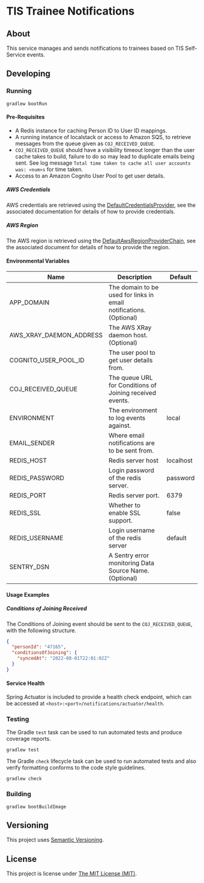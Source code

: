 # TIS Trainee Notifications

## About
This service manages and sends notifications to trainees based on TIS
Self-Service events.

## Developing

### Running

```shell
gradlew bootRun
```

#### Pre-Requisites

 - A Redis instance for caching Person ID to User ID mappings.
 - A running instance of localstack or access to Amazon SQS, to retrieve
   messages from the queue given as `COJ_RECEIVED_QUEUE`.
 - `COJ_RECEIVED_QUEUE` should have a visibility timeout longer than the user
   cache takes to build, failure to do so may lead to duplicate emails being
   sent. See log message `Total time taken to cache all user accounts was:
   <num>s` for time taken.
 - Access to an Amazon Cognito User Pool to get user details.

##### AWS Credentials

AWS credentials are retrieved using the [DefaultCredentialsProvider], see the
associated documentation for details of how to provide credentials.

##### AWS Region

The AWS region is retrieved using the [DefaultAwsRegionProviderChain], see the
associated document for details of how to provide the region.

#### Environmental Variables

| Name                    | Description                                                        | Default   |
|-------------------------|--------------------------------------------------------------------|-----------|
| APP_DOMAIN              | The domain to be used for links in email notifications. (Optional) |           |
| AWS_XRAY_DAEMON_ADDRESS | The AWS XRay daemon host. (Optional)                               |           |
| COGNITO_USER_POOL_ID    | The user pool to get user details from.                            |           |
| COJ_RECEIVED_QUEUE      | The queue URL for Conditions of Joining received events.           |           |
| ENVIRONMENT             | The environment to log events against.                             | local     |
| EMAIL_SENDER            | Where email notifications are to be sent from.                     |           |
| REDIS_HOST              | Redis server host                                                  | localhost |
| REDIS_PASSWORD          | Login password of the redis server.                                | password  |
| REDIS_PORT              | Redis server port.                                                 | 6379      |
| REDIS_SSL               | Whether to enable SSL support.                                     | false     |
| REDIS_USERNAME          | Login username of the redis server                                 | default   |
| SENTRY_DSN              | A Sentry error monitoring Data Source Name. (Optional)             |           |

#### Usage Examples

##### Conditions of Joining Received

The Conditions of Joining event should be sent to the `COJ_RECEIVED_QUEUE`, with
the following structure.

```json
{
  "personId": "47165",
  "conditionsOfJoining": {
    "syncedAt": "2022-08-01T22:01:02Z"
  }
}
```

#### Service Health

Spring Actuator is included to provide a health check endpoint, which  can be
accessed at `<host>:<port>/notifications/actuator/health`.

### Testing

The Gradle `test` task can be used to run automated tests and produce coverage
reports.
```shell
gradlew test
```

The Gradle `check` lifecycle task can be used to run automated tests and also
verify formatting conforms to the code style guidelines.
```shell
gradlew check
```

### Building

```shell
gradlew bootBuildImage
```

## Versioning
This project uses [Semantic Versioning](semver.org).

## License
This project is license under [The MIT License (MIT)](LICENSE).

[DefaultCredentialsProvider]:(https://sdk.amazonaws.com/java/api/latest/software/amazon/awssdk/auth/credentials/DefaultCredentialsProvider.html)
[DefaultAwsRegionProviderChain]:(https://sdk.amazonaws.com/java/api/latest/software/amazon/awssdk/regions/providers/DefaultAwsRegionProviderChain.html)
